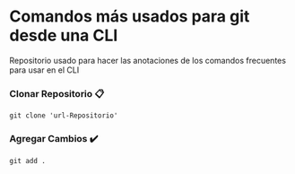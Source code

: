 # Comandos más usados para git desde una CLI

Repositorio usado para hacer las anotaciones de los comandos frecuentes para usar en el CLI

### Clonar Repositorio 📋

```
git clone 'url-Repositorio'
```

### Agregar Cambios :heavy_check_mark:

```
git add .
```
